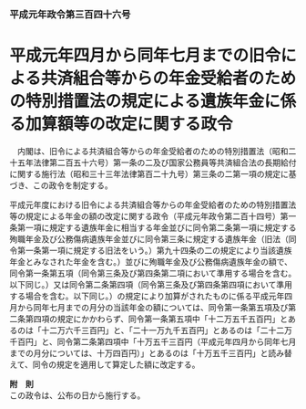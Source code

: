 ### 平成元年政令第三百四十六号  
# 平成元年四月から同年七月までの旧令による共済組合等からの年金受給者のための特別措置法の規定による遺族年金に係る加算額等の改定に関する政令  
　内閣は、旧令による共済組合等からの年金受給者のための特別措置法（昭和二十五年法律第二百五十六号）第一条の二及び国家公務員等共済組合法の長期給付に関する施行法（昭和三十三年法律第百二十九号）第三条の二第一項の規定に基づき、この政令を制定する。  
  
平成元年度における旧令による共済組合等からの年金受給者のための特別措置法等の規定による年金の額の改定に関する政令（平成元年政令第二百十四号）第一条第一項に規定する遺族年金に相当する年金並びに同令第二条第一項に規定する殉職年金及び公務傷病遺族年金並びに同令第三条に規定する遺族年金（旧法（同令第一条第一項に規定する旧法をいう。）第九十四条の二の規定により当該遺族年金とみなされた年金を含む。）並びに殉職年金及び公務傷病遺族年金の額で、同令第一条第五項（同令第三条及び第四条第二項において準用する場合を含む。以下同じ。）又は同令第二条第四項（同令第三条及び第四条第四項において準用する場合を含む。以下同じ。）の規定により加算がされたものに係る平成元年四月から同年七月までの月分の当該年金の額については、同令第一条第五項及び第二条第四項の規定にかかわらず、同令第一条第五項中「十二万五千五百円」とあるのは「十二万六千三百円」と、「二十一万九千五百円」とあるのは「二十二万千百円」と、同令第二条第四項中「十万五千三百円（平成元年四月から同年七月までの月分については、十万四百円）」とあるのは「十万五千三百円」と読み替えて、同令の規定を適用して算定した額に改定する。  
  
**附　則**  
この政令は、公布の日から施行する。  
  
